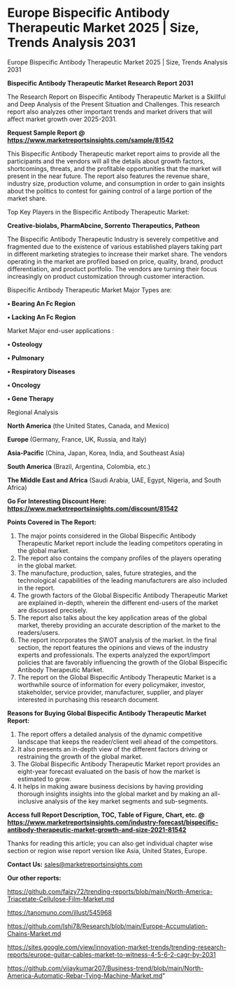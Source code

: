 # Europe Bispecific Antibody Therapeutic Market 2025 | Size, Trends Analysis 2031
Europe Bispecific Antibody Therapeutic Market 2025 | Size, Trends Analysis 2031

<strong>Bispecific Antibody Therapeutic Market Research Report 2031</strong>

The Research Report on Bispecific Antibody Therapeutic Market is a Skillful and Deep Analysis of the Present Situation and Challenges. This research report also analyzes other important trends and market drivers that will affect market growth over 2025-2031.

<strong>Request Sample Report @ <a href=https://www.marketreportsinsights.com/sample/81542>https://www.marketreportsinsights.com/sample/81542</a></strong>

This Bispecific Antibody Therapeutic market report aims to provide all the participants and the vendors will all the details about growth factors, shortcomings, threats, and the profitable opportunities that the market will present in the near future. The report also features the revenue share, industry size, production volume, and consumption in order to gain insights about the politics to contest for gaining control of a large portion of the market share.

Top Key Players in the Bispecific Antibody Therapeutic Market:

<strong>Creative-biolabs, PharmAbcine, Sorrento Therapeutics, Patheon</strong>

The Bispecific Antibody Therapeutic Industry is severely competitive and fragmented due to the existence of various established players taking part in different marketing strategies to increase their market share. The vendors operating in the market are profiled based on price, quality, brand, product differentiation, and product portfolio. The vendors are turning their focus increasingly on product customization through customer interaction.

Bispecific Antibody Therapeutic Market Major Types are:

<strong>• Bearing An Fc Region

• Lacking An Fc Region</strong>

Market Major end-user applications :

<strong>• Osteology

• Pulmonary

• Respiratory Diseases

• Oncology

• Gene Therapy</strong>

Regional Analysis

</u><strong><b>North America</b></strong> (the United States, Canada, and Mexico)

<strong><b>Europe </b></strong>(Germany, France, UK, Russia, and Italy)

<strong><b>Asia-Pacific</b></strong> (China, Japan, Korea, India, and Southeast Asia)

<strong><b>South America</b></strong> (Brazil, Argentina, Colombia, etc.)

<strong><b>The Middle East and Africa</b></strong> (Saudi Arabia, UAE, Egypt, Nigeria, and South Africa)

<strong>Go For Interesting Discount Here: <a href=https://www.marketreportsinsights.com/discount/81542>https://www.marketreportsinsights.com/discount/81542</a></strong>

<strong>Points Covered in The Report:</strong>
<ol>
  <li>The major points considered in the Global Bispecific Antibody Therapeutic Market report include the leading competitors operating in the global market.</li>
  <li>The report also contains the company profiles of the players operating in the global market.</li>
  <li>The manufacture, production, sales, future strategies, and the technological capabilities of the leading manufacturers are also included in the report.</li>
  <li>The growth factors of the Global Bispecific Antibody Therapeutic Market are explained in-depth, wherein the different end-users of the market are discussed precisely.</li>
  <li>The report also talks about the key application areas of the global market, thereby providing an accurate description of the market to the readers/users.</li>
  <li>The report incorporates the SWOT analysis of the market. In the final section, the report features the opinions and views of the industry experts and professionals. The experts analyzed the export/import policies that are favorably influencing the growth of the Global Bispecific Antibody Therapeutic Market.</li>
  <li>The report on the Global Bispecific Antibody Therapeutic Market is a worthwhile source of information for every policymaker, investor, stakeholder, service provider, manufacturer, supplier, and player interested in purchasing this research document.</li>
</ol>
<strong>Reasons for Buying Global Bispecific Antibody Therapeutic Market Report:</strong>

<ol>
  <li>The report offers a detailed analysis of the dynamic competitive landscape that keeps the reader/client well ahead of the competitors.</li>
  <li>It also presents an in-depth view of the different factors driving or restraining the growth of the global market.</li>
  <li>The Global Bispecific Antibody Therapeutic Market report provides an eight-year forecast evaluated on the basis of how the market is estimated to grow.</li>
  <li>It helps in making aware business decisions by having providing thorough insights insights into the global market and by making an all-inclusive analysis of the key market segments and sub-segments.</li>
</ol>
<strong>Access full Report Description, TOC, Table of Figure, Chart, etc. @ <a href=https://www.marketreportsinsights.com/industry-forecast/bispecific-antibody-therapeutic-market-growth-and-size-2021-81542>https://www.marketreportsinsights.com/industry-forecast/bispecific-antibody-therapeutic-market-growth-and-size-2021-81542</a></strong>


Thanks for reading this article; you can also get individual chapter wise section or region wise report version like Asia, United States, Europe.

<strong>Contact Us:</strong>
sales@marketreportsinsights.com

<strong>Our other reports:</strong>

<a href=https://github.com/faizy72/trending-reports/blob/main/North-America-Triacetate-Cellulose-Film-Market.md>https://github.com/faizy72/trending-reports/blob/main/North-America-Triacetate-Cellulose-Film-Market.md</a>

<a href=https://tanomuno.com/illust/545968>https://tanomuno.com/illust/545968</a>

<a href=https://github.com/Ishi78/Research/blob/main/Europe-Accumulation-Chains-Market.md>https://github.com/Ishi78/Research/blob/main/Europe-Accumulation-Chains-Market.md</a>

<a href=https://sites.google.com/view/innovation-market-trends/trending-research-reports/europe-guitar-cables-market-to-witness-4-5-6-2-cagr-by-2031>https://sites.google.com/view/innovation-market-trends/trending-research-reports/europe-guitar-cables-market-to-witness-4-5-6-2-cagr-by-2031</a>

<a href=https://github.com/vijaykumar207/Business-trend/blob/main/North-America-Automatic-Rebar-Tying-Machine-Market.md>https://github.com/vijaykumar207/Business-trend/blob/main/North-America-Automatic-Rebar-Tying-Machine-Market.md</a>"
